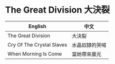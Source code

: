 # The Great Division 大決裂

| English                   | 中文           |
| ------------------------- | -------------- |
| The Great Division        | 大決裂         |
| Cry Of The Crystal Slaves | 水晶奴隸的哭喊 |
| When Morning Is Come      | 當她帶來晨光   |


